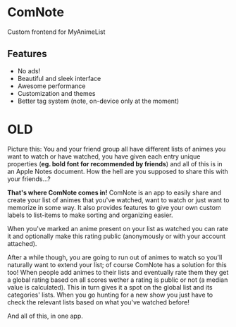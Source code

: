 # ComNote

Custom frontend for MyAnimeList

## Features

- No ads!
- Beautiful and sleek interface
- Awesome performance
- Customization and themes
- Better tag system (note, on-device only at the moment)

# OLD

Picture this: You and your friend group all have different lists of animes you want to watch or have watched, you have given each entry unique properties (**eg. bold font for recommended by friends**) and all of this is in an Apple Notes document. How the hell are you supposed to share this with your friends...?


**That's where ComNote comes in!**
ComNote is an app to easily share and create your list of animes that you've watched, want to watch or just want to memorize in some way. It also provides features to give your own custom labels to list-items to make sorting and organizing easier.

When you've marked an anime present on your list as watched you can rate it and optionally make this rating public (anonymously or with your account attached). 

After a while though, you are going to run out of animes to watch so you'll naturally want to extend your list; of course ComNote has a solution for this too! When people add animes to their lists and eventually rate them they get a global rating based on all scores wether a rating is public or not (a median value is calculated). This in turn gives it a spot on the global list and its categories' lists. When you go hunting for a new show you just have to check the relevant lists based on what you've watched before!


And all of this, in one app.

